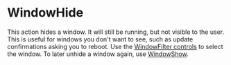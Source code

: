 # WindowHide #
This action hides a window. It will still be running, but not visible to the user. This is useful for windows you don't want to see, such as update confirmations asking you to reboot.
Use the [WindowFilter controls](docsGenericWindowFilter.md) to select the window.
To later unhide a window again, use [WindowShow](docsActionsWindowShow.md).
